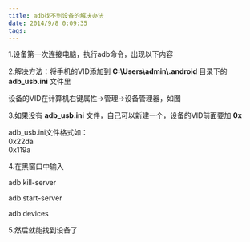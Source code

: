 ```yaml
---
title: adb找不到设备的解决办法
date: 2014/9/8 0:09:35
tags:
---
```



1.设备第一次连接电脑，执行adb命令，出现以下内容

2.解决方法：将手机的VID添加到 **C:\Users\admin\\.android** 目录下的 **adb_usb.ini** 文件里

设备的VID在计算机右键属性->管理->设备管理器，如图

3.如果没有 **adb_usb.ini** 文件，自己可以新建一个，设备的VID前面要加 **0x**

adb_usb.ini文件格式如：  
0x22da  
0x119a

4.在黑窗口中输入

adb kill-server

adb start-server

adb devices

5.然后就能找到设备了

  

